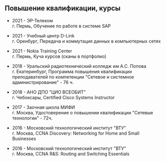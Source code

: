 ## Повышение квалификации, курсы

* 2021 - ЭР-Телеком<br>
г. Пермь, Обучение по работе в системе SAP

* 2021 - Учебный центр D-Link<br>
г. Оренбург, Передача и коммутация данных в компьютерных сетях

* 2021 - Nokia Training Center<br>
г. Пермь, Куча курсов (сканы в портфолио)

* 2018 - Уральский радиотехнический колледж им А.С. Попова<br>
г. Екатеринбург, Программа повышения квалификации преподавателей по компетенции "Сетевое и системное администрирование" - 76 ч.

* 2018 - АНО ДПО "ЦИО ВСЕОБИТ"<br>
г. Чебоксары, Certified Cisco Systems Instructor

* 2017 - Заочная школа МИФИ<br>
г. Москва, Удостоверение о повышении квалификации "Сетевые технологии" - 72ч.

* 2016 - Московский технологический институт "ВТУ"<br>
г. Москва, CCNA Discovery: Networking for Home and Small Businesses
  
* 2016 - Московский технологический институт "ВТУ"<br>
г. Москва, CCNA R&S: Routing and Switching Essentials
